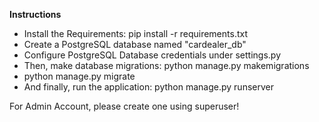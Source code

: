 
**Instructions**
- Install the Requirements: pip install -r requirements.txt
- Create a PostgreSQL database named "cardealer_db"
- Configure PostgreSQL Database credentials under settings.py
- Then, make database migrations: python manage.py makemigrations
- python manage.py migrate
- And finally, run the application: python manage.py runserver

For Admin Account, please create one using superuser!
